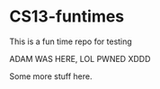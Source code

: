 # CS13-funtimes
This is a fun time repo for testing

ADAM WAS HERE, LOL PWNED XDDD

Some more stuff here.
